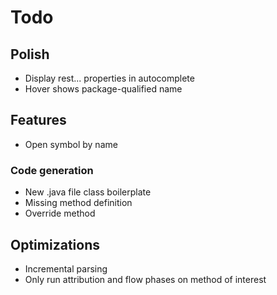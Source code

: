 # Todo

## Polish
* Display rest... properties in autocomplete
* Hover shows package-qualified name

## Features 
* Open symbol by name

### Code generation
* New .java file class boilerplate
* Missing method definition
* Override method

## Optimizations
* Incremental parsing
* Only run attribution and flow phases on method of interest